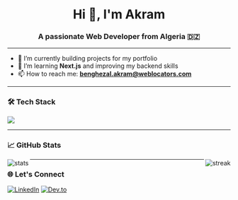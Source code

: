 <h1 align="center">Hi 👋, I'm Akram</h1>
<h3 align="center">A passionate Web Developer from Algeria 🇩🇿</h3>

---

- 🔭 I’m currently building projects for my portfolio
- 🌱 I’m learning **Next.js** and improving my backend skills
- 📫 How to reach me: **benghezal.akram@weblocators.com**

---

### 🛠️ Tech Stack

<p align="left">
  <img src="https://skillicons.dev/icons?i=js,ts,react,nextjs,nodejs,express,mongodb,firebase,tailwind,html,css,git,github" />
</p>

---

### 📈 GitHub Stats

<p align="left">
  <img  align="left" src="https://github-readme-stats.vercel.app/api?username=akrambgh1&show_icons=true&theme=tokyonight" alt="stats" />
  <img  align="right" src="https://github-readme-streak-stats.herokuapp.com?user=akrambgh1&theme=tokyonight" alt="streak" />
</p>

---

### 🌐 Let's Connect

[![LinkedIn](https://img.shields.io/badge/LinkedIn-blue?style=flat-square&logo=linkedin&logoColor=white)](www.linkedin.com/in/akram-bgh-133428379)
[![Dev.to](https://img.shields.io/badge/Dev.to-black?style=flat-square&logo=dev.to&logoColor=white)](https://dev.to/akram-hani)
